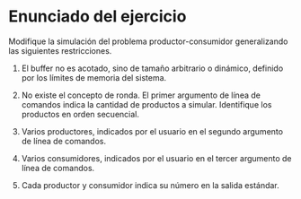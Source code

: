 # Enunciado del ejercicio

Modifique la simulación del problema productor-consumidor generalizando las siguientes restricciones.

1. El buffer no es acotado, sino de tamaño arbitrario o dinámico, definido por los límites de memoria del sistema.

2. No existe el concepto de ronda. El primer argumento de línea de comandos indica la cantidad de productos a simular. Identifique los productos en orden secuencial.

3. Varios productores, indicados por el usuario en el segundo argumento de línea de comandos.

4. Varios consumidores, indicados por el usuario en el tercer argumento de línea de comandos.

5. Cada productor y consumidor indica su número en la salida estándar.




